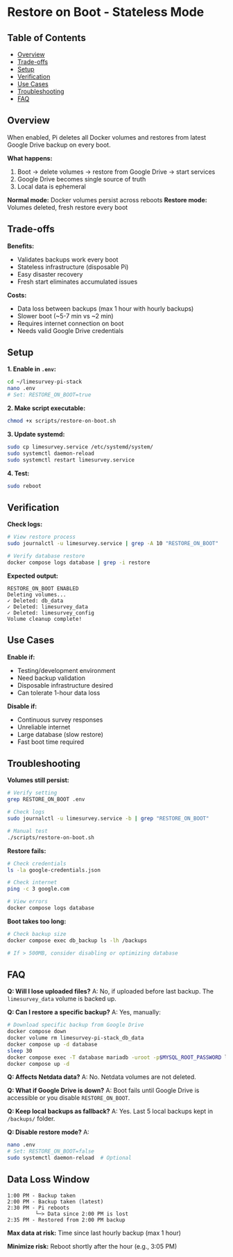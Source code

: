 # Restore on Boot - Stateless Mode

## Table of Contents
- [Overview](#overview)
- [Trade-offs](#trade-offs)
- [Setup](#setup)
- [Verification](#verification)
- [Use Cases](#use-cases)
- [Troubleshooting](#troubleshooting)
- [FAQ](#faq)

## Overview

When enabled, Pi deletes all Docker volumes and restores from latest Google Drive backup on every boot.

**What happens:**
1. Boot → delete volumes → restore from Google Drive → start services
2. Google Drive becomes single source of truth
3. Local data is ephemeral

**Normal mode:** Docker volumes persist across reboots
**Restore mode:** Volumes deleted, fresh restore every boot

## Trade-offs

**Benefits:**
- Validates backups work every boot
- Stateless infrastructure (disposable Pi)
- Easy disaster recovery
- Fresh start eliminates accumulated issues

**Costs:**
- Data loss between backups (max 1 hour with hourly backups)
- Slower boot (~5-7 min vs ~2 min)
- Requires internet connection on boot
- Needs valid Google Drive credentials

## Setup

**1. Enable in `.env`:**
```bash
cd ~/limesurvey-pi-stack
nano .env
# Set: RESTORE_ON_BOOT=true
```

**2. Make script executable:**
```bash
chmod +x scripts/restore-on-boot.sh
```

**3. Update systemd:**
```bash
sudo cp limesurvey.service /etc/systemd/system/
sudo systemctl daemon-reload
sudo systemctl restart limesurvey.service
```

**4. Test:**
```bash
sudo reboot
```

## Verification

**Check logs:**
```bash
# View restore process
sudo journalctl -u limesurvey.service | grep -A 10 "RESTORE_ON_BOOT"

# Verify database restore
docker compose logs database | grep -i restore
```

**Expected output:**
```
RESTORE_ON_BOOT ENABLED
Deleting volumes...
✓ Deleted: db_data
✓ Deleted: limesurvey_data
✓ Deleted: limesurvey_config
Volume cleanup complete!
```

## Use Cases

**Enable if:**
- Testing/development environment
- Need backup validation
- Disposable infrastructure desired
- Can tolerate 1-hour data loss

**Disable if:**
- Continuous survey responses
- Unreliable internet
- Large database (slow restore)
- Fast boot time required

## Troubleshooting

**Volumes still persist:**
```bash
# Verify setting
grep RESTORE_ON_BOOT .env

# Check logs
sudo journalctl -u limesurvey.service -b | grep "RESTORE_ON_BOOT"

# Manual test
./scripts/restore-on-boot.sh
```

**Restore fails:**
```bash
# Check credentials
ls -la google-credentials.json

# Check internet
ping -c 3 google.com

# View errors
docker compose logs database
```

**Boot takes too long:**
```bash
# Check backup size
docker compose exec db_backup ls -lh /backups

# If > 500MB, consider disabling or optimizing database
```

## FAQ

**Q: Will I lose uploaded files?**
A: No, if uploaded before last backup. The `limesurvey_data` volume is backed up.

**Q: Can I restore a specific backup?**
A: Yes, manually:
```bash
# Download specific backup from Google Drive
docker compose down
docker volume rm limesurvey-pi-stack_db_data
docker compose up -d database
sleep 30
docker compose exec -T database mariadb -uroot -p$MYSQL_ROOT_PASSWORD limesurvey < backup.sql
docker compose up -d
```

**Q: Affects Netdata data?**
A: No. Netdata volumes are not deleted.

**Q: What if Google Drive is down?**
A: Boot fails until Google Drive is accessible or you disable `RESTORE_ON_BOOT`.

**Q: Keep local backups as fallback?**
A: Yes. Last 5 local backups kept in `/backups/` folder.

**Q: Disable restore mode?**
A:
```bash
nano .env
# Set: RESTORE_ON_BOOT=false
sudo systemctl daemon-reload  # Optional
```

## Data Loss Window

```
1:00 PM - Backup taken
2:00 PM - Backup taken (latest)
2:30 PM - Pi reboots
         └─> Data since 2:00 PM is lost
2:35 PM - Restored from 2:00 PM backup
```

**Max data at risk:** Time since last hourly backup (max 1 hour)

**Minimize risk:** Reboot shortly after the hour (e.g., 3:05 PM)
